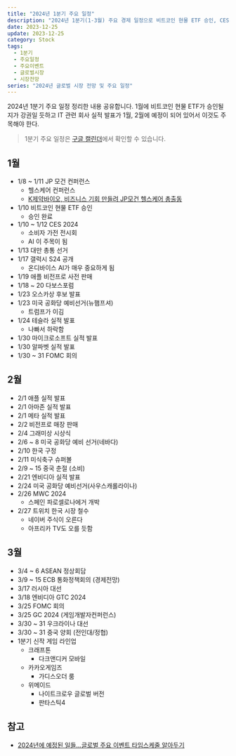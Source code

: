 ```yaml
---
title: "2024년 1분기 주요 일정"
description: "2024년 1분기(1-3월) 주요 경제 일정으로 비트코인 현물 ETF 승인, CES 2024, IT 기업 실적 발표(테슬라, 마이크로소프트, 애플, 엔비디아), 대만 총통선거, 다보스포럼, MWC 2024 등 핵심 시장 이벤트를 정리했습니다."
date: 2023-12-25
update: 2023-12-25
category: Stock
tags:
  - 1분기
  - 주요일정
  - 주요이벤트
  - 글로벌시장
  - 시장전망
series: "2024년 글로벌 시장 전망 및 주요 일정"
---
```


2024년 1분기 주요 일정 정리한 내용 공유합니다. 1월에 비트코인 현물 ETF가 승인될지가 강권일 듯하고 IT 관련 회사 실적 발표가 1월, 2월에 예정이 되어 있어서 이것도 주목해야 한다.

> 1분기 주요 일정은 [구글 캘린더](https://calendar.google.com/calendar/u/0?cid=OGNjOTU3OWMwYmUyMDA0ODZjMWViZGQ4ODAxODcyMDc3OTRiMDdjMWU3NmRjMGIzNjYxOWZlMzA5ZjdjNTM4M0Bncm91cC5jYWxlbmRhci5nb29nbGUuY29t)에서 확인할 수 있습니다.

## 1월

- 1/8 ~ 1/11 JP 모건 컨퍼런스
  - 헬스케어 컨퍼런스
  - [K제약바이오, 비즈니스 기회 만들려 JP모건 헬스케어 총출동](http://www.hitnews.co.kr/news/articleView.html?idxno=51182)
- 1/10 비트코인 현물 ETF 승인
  - 승인 완료
- 1/10 ~ 1/12 CES 2024
  - 소비자 가전 전시회
  - AI 이 주목이 됨
- 1/13 대만 총통 선거
- 1/17 갤럭시 S24 공개
  - 온디바이스 AI가 매우 중요하게 됨
- 1/19 애플 비전프로 사전 판매
- 1/18 ~ 20 다보스포럼
- 1/23 오스카상 후보 발표
- 1/23 미국 공화당 예비선거(뉴햄프셔)
  - 트럼프가 이김
- 1/24 테슬라 실적 발표
  - 나빠서 하락함
- 1/30 마이크로소프트 실적 발표
- 1/30 알파벳 실적 발표
- 1/30 ~ 31 FOMC 회의

## 2월

- 2/1 애플 실적 발표
- 2/1 아마존 실적 발표
- 2/1 메타 실적 발표
- 2/2 비전프로 매장 판매
- 2/4 그래미상 시상식
- 2/6 ~ 8 미국 공화당 예비 선거(네바다)
- 2/10 한국 구정
- 2/11 미식축구 슈퍼볼
- 2/9 ~ 15 중국 춘절 (소비)
- 2/21 엔비디아 실적 발표
- 2/24 미국 공화당 예비선거(사우스캐롤라이나)
- 2/26 MWC 2024
  - 스페인 파로셀로나에거 개박
- 2/27 트위치 한국 시장 철수
  - 네이버 주식이 오른다
  - 아프리카 TV도 오를 듯함

## 3월

- 3/4 ~ 6 ASEAN 정상회담
- 3/9 ~ 15 ECB 통화정책회의 (경제전망)
- 3/17 러시아 대선
- 3/18 엔비디아 GTC 2024
- 3/25 FOMC 회의
- 3/25 GC 2024 (게임개발자컨퍼런스)
- 3/30 ~ 31 우크라이나 대선
- 3/30 ~ 31 중국 양회 (전인대/정협)
- 1분기 신작 게임 라인업
  - 크래프톤
    - 다크앤디커 모바일
  - 카카오게임즈
    - 가디스오더 룸
  - 위메이드
    - 나이트크로우 글로벌 버전
    - 판타스틱4

## 참고

- [2024년에 예정된 일들…글로벌 주요 이벤트 타임스케줄 알아두기](https://www.g-enews.com/article/Global-Biz/2024/01/20240102081650457837926aa152_1)
